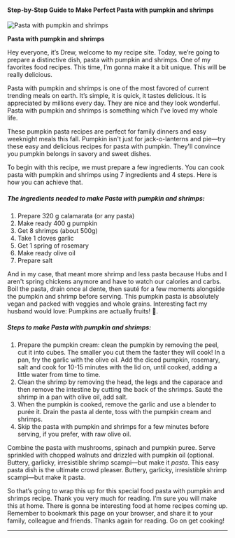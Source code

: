             

#### Step-by-Step Guide to Make Perfect Pasta with pumpkin and shrimps

![Pasta with pumpkin and shrimps](https://img-global.cpcdn.com/recipes/7132da782d309128/751x532cq70/pasta-with-pumpkin-and-shrimps-recipe-main-photo.jpg)

**Pasta with pumpkin and shrimps**

Hey everyone, it’s Drew, welcome to my recipe site. Today, we’re going to prepare a distinctive dish, pasta with pumpkin and shrimps. One of my favorites food recipes. This time, I’m gonna make it a bit unique. This will be really delicious.

Pasta with pumpkin and shrimps is one of the most favored of current trending meals on earth. It’s simple, it is quick, it tastes delicious. It is appreciated by millions every day. They are nice and they look wonderful. Pasta with pumpkin and shrimps is something which I’ve loved my whole life.

These pumpkin pasta recipes are perfect for family dinners and easy weeknight meals this fall. Pumpkin isn't just for jack-o-lanterns and pie—try these easy and delicious recipes for pasta with pumpkin. They'll convince you pumpkin belongs in savory and sweet dishes.

To begin with this recipe, we must prepare a few ingredients. You can cook pasta with pumpkin and shrimps using 7 ingredients and 4 steps. Here is how you can achieve that.

##### The ingredients needed to make Pasta with pumpkin and shrimps:

1.  Prepare 320 g calamarata (or any pasta)
2.  Make ready 400 g pumpkin
3.  Get 8 shrimps (about 500g)
4.  Take 1 cloves garlic
5.  Get 1 spring of rosemary
6.  Make ready olive oil
7.  Prepare salt

And in my case, that meant more shrimp and less pasta because Hubs and I aren't spring chickens anymore and have to watch our calories and carbs. Boil the pasta, drain once al dente, then sauté for a few moments alongside the pumpkin and shrimp before serving. This pumpkin pasta is absolutely vegan and packed with veggies and whole grains. Interesting fact my husband would love: Pumpkins are actually fruits! 🙂.

##### Steps to make Pasta with pumpkin and shrimps:

1.  Prepare the pumpkin cream: clean the pumpkin by removing the peel, cut it into cubes. The smaller you cut them the faster they will cook! In a pan, fry the garlic with the olive oil. Add the diced pumpkin, rosemary, salt and cook for 10-15 minutes with the lid on, until cooked, adding a little water from time to time.
2.  Clean the shrimp by removing the head, the legs and the caparace and then remove the intestine by cutting the back of the shrimps. Sauté the shrimp in a pan with olive oil, add salt.
3.  When the pumpkin is cooked, remove the garlic and use a blender to purée it. Drain the pasta al dente, toss with the pumpkin cream and shrimps.
4.  Skip the pasta with pumpkin and shrimps for a few minutes before serving, if you prefer, with raw olive oil.

Combine the pasta with mushrooms, spinach and pumpkin puree. Serve sprinkled with chopped walnuts and drizzled with pumpkin oil (optional. Buttery, garlicky, irresistible shrimp scampi—but make it _pasta_. This easy pasta dish is the ultimate crowd pleaser. Buttery, garlicky, irresistible shrimp scampi—but make it pasta.

So that’s going to wrap this up for this special food pasta with pumpkin and shrimps recipe. Thank you very much for reading. I’m sure you will make this at home. There is gonna be interesting food at home recipes coming up. Remember to bookmark this page on your browser, and share it to your family, colleague and friends. Thanks again for reading. Go on get cooking!

* * *